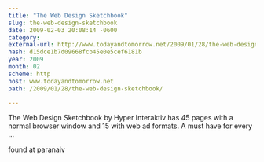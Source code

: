 ```yaml
---
title: "The Web Design Sketchbook"
slug: the-web-design-sketchbook
date: 2009-02-03 20:08:14 -0600
category: 
external-url: http://www.todayandtomorrow.net/2009/01/28/the-web-design-sketchbook/
hash: d15dce1b7d09668fcb45e0e5cef6181b
year: 2009
month: 02
scheme: http
host: www.todayandtomorrow.net
path: /2009/01/28/the-web-design-sketchbook/

---
```


The Web Design Sketchbook by Hyper Interaktiv has 45 pages with a normal browser window and 15 with web ad formats. A must have for every …





found at paranaiv



